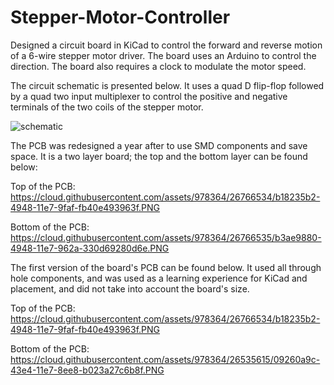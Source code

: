# Stepper-Motor-Controller
Designed a circuit board in KiCad to control the forward and reverse motion of a 6-wire stepper motor driver. The board uses an Arduino to control the direction. The board also requires a clock to modulate the motor speed.

The circuit schematic is presented below. It uses a quad D flip-flop followed by a quad two input multiplexer to control the positive and negative terminals of the two coils of the stepper motor.

![schematic](https://cloud.githubusercontent.com/assets/978364/26766376/7f6fe702-4945-11e7-8a48-f689200d9a41.PNG)


The PCB was redesigned a year after to use SMD components and save space. It is a two layer board; the top and the bottom layer can be found below:

Top of the PCB:
https://cloud.githubusercontent.com/assets/978364/26766534/b18235b2-4948-11e7-9faf-fb40e493963f.PNG

Bottom of the PCB:
https://cloud.githubusercontent.com/assets/978364/26766535/b3ae9880-4948-11e7-962a-330d69280d6e.PNG

The first version of the board's PCB can be found below. It used all through hole components, and was used as a learning experience for KiCad and placement, and did not take into account the board's size.

Top of the PCB:
https://cloud.githubusercontent.com/assets/978364/26766534/b18235b2-4948-11e7-9faf-fb40e493963f.PNG

Bottom of the PCB:
https://cloud.githubusercontent.com/assets/978364/26535615/09260a9c-43e4-11e7-8ee8-b023a27c6b8f.PNG
